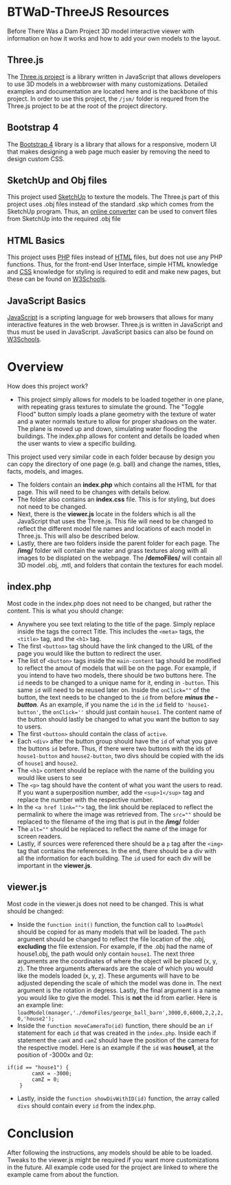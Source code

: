 # BTWaD-ThreeJS Resources
Before There Was a Dam Project 3D model interactive viewer with information on how it works and how to add your own models to the layout.

## Three.js
The [Three.js project](https://threejs.org/) is a library written in JavaScript that allows developers to use 3D models in a webbrowser with many customizations. Detailed examples and documentation are located here and is the backbone of this project. In order to use this project, the ```/jsm/``` folder is requred from the Three.js project to be at the root of the project directory.

## Bootstrap 4
The [Bootstrap 4](https://getbootstrap.com/docs/4.0/getting-started/introduction/) library is a library that allows for a responsive, modern UI that makes designing a web page much easier by removing the need to design custom CSS.

## SketchUp and Obj files
This project used [SketchUp](https://www.sketchup.com/) to texture the models. The Three.js part of this project uses .obj files instead of the standard .skp which comes from the SketchUp program. Thus, an [online converter](https://anyconv.com/skp-to-obj-converter/) can be used to convert files from SketchUp into the required .obj file

## HTML Basics
This project uses [PHP](https://www.php.net/) files instead of [HTML](https://html.spec.whatwg.org/) files, but does not use any PHP functions. Thus, for the front-end User Interface, simple HTML knowledge and [CSS](https://www.w3.org/TR/CSS/#css) knowledge for styling is required to edit and make new pages, but these can be found on [W3Schools](https://www.w3schools.com/html/html_basic.asp).

## JavaScript Basics
[JavaScript](https://www.javascript.com/) is a scripting language for web browsers that allows for many interactive features in the web browser. Three.js is written in JavaScript and thus must be used in JavaScript. JavaScript basics can also be found on [W3Schools](https://www.w3schools.com/html/html_basic.asp).

# Overview
How does this project work?
* This project simply allows for models to be loaded together in one plane, with repeating grass textures to simulate the ground. The "Toggle Flood" button simply loads a plane geometry with the texture of water and a water normals texture to allow for proper shadows on the water. The plane is moved up and down, simulating water flooding the buildings. The index.php allows for content and details be loaded when the user wants to view a specific building.

This project used very similar code in each folder because by design you can copy the directory of one page (e.g. ball) and change the names, titles, facts, models, and images. 
* The folders contain an **index.php** which contains all the HTML for that page. This will need to be changes with details below.
* The folder also contains an **index.css** file. This is for styling, but does not need to be changed. 
* Next, there is the **viewer.js** locate in the folders which is all the JavaScript that uses the Three.js. This file will need to be changed to reflect the different model file names and locations of each model in Three.js. This will also be described below. 
* Lastly, there are two folders inside the parent folder for each page. The **/img/** folder will contain the water and grass textures along with all images to be displated on the webpage. The **/demoFiles/** will contain all 3D model .obj, .mtl, and folders that contain the textures for each model.

## index.php
Most code in the index.php does not need to be changed, but rather the content. This is what you should change:
* Anywhere you see text relating to the title of the page. Simply replace inside the tags the correct Title. This includes the ```<meta>``` tags, the ```<title>``` tag, and the ```<h1>``` tag.
* The first ```<button>``` tag should have the link changed to the URL of the page you would like the button to redirect the user.
* The list of ```<button>``` tags inside the ```main-content``` tag should be modified to reflect the amout of models that will be on the page. For example, if you intend to have two models, there should be two buttons here. The ```id``` needs to be changed to a unique name for it, ending in ```-button```. This same ```id``` will need to be reused later on. Inside the ```onClick=""``` of the button, the text needs to be changed to the ```id``` from before **_minus the -button_**. As an example, if you name the ```id``` in the ```id``` field to ```'house1-button'```, the ```onClick=''``` should just contain ```house1```. The content name of the button should lastly be changed to what you want the button to say to users.
* The first ```<button>``` should contain the class of ```active```.
* Each ```<div>``` after the button group should have the ```id``` of what you gave the buttons ```id``` before. Thus, if there were two buttons with the ids of ```house1-button``` and ```house2-button```, two divs should be copied with the ids of ```house1``` and ```house2```.
* The ``<h1>`` content should be replace with the name of the building you would like users to see
* The ``<p>`` tag should have the content of what you want the users to read. If you want a superposition number, add the ```<sup>1</sup>``` tag and replace the number with the respective number.
* In the ```<a href link="">``` tag, the link should be replaced to reflect the permalink to where the image was retrieved from. The ```src=""``` should be replaced to the filename of the img that is put in the **/img/** folder
* The ```alt=""``` should be replaced to reflect the name of the image for screen readers.
* Lastly, if sources were referenced there should be a ```p``` tag after the ```<img>``` tag that contains the references.
In the end, there should be a div with all the information for each building. The ```id``` used for each div will be important in the **viewer.js**.

## viewer.js
Most code in the viewer.js does not need to be changed. This is what should be changed:
* Inside the ```function init()``` function, the function call to ```loadModel``` should be copied for as many models that will be loaded. The ```path``` argument should be changed to reflect the file location of the .obj, **excluding** the file extension. For example, if the .obj had the name of house1.obj, the path would only contain ```house1```. The next three arguments are the coordinates of where the object will be placed (x, y, z). The three arguments afterwards are the scale of which you would like the models loaded (x, y, z). These arguments will have to be adjusted depending the scale of which the model was done in. The next argument is the rotation in degress. Lastly, the final argument is a name you would like to give the model. This is **not** the id from earlier. Here is an example line: ```loadModel(manager,'./demoFiles/george_ball_barn',3000,0,6000,2,2,2,0,'house2');```
* Inside the ```function moveCameraTo(id)``` function, there should be an ```if``` statement for each ```id``` that was created in the ```index.php```. Inside each if statement the ``camX`` and ```camZ``` should have the position of the camera for the respective model. Here is an example if the ```id``` was **house1**, at the position of -3000x and 0z:
```
if(id == "house1") {
        camX = -3000;
        camZ = 0;
    }
```
* Lastly, inside the ```function showDivWithID(id)``` function, the array called ```divs``` should contain every ```id``` from the index.php. 

# Conclusion
After following the instructions, any models should be able to be loaded. Tweaks to the viewer.js might be required if you want more customizations in the future. All example code used for the project are linked to where the example came from about the function. 
